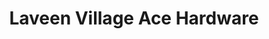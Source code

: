 ---
title: "Laveen Village Ace Hardware"
url: /phoenix/laveen-village-ace-hardware/
shop: Baumarkt
---